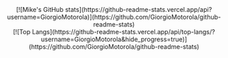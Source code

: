 
<div style="text-align: center;">
[![Mike's GitHub stats](https://github-readme-stats.vercel.app/api?username=GiorgioMotorola)](https://github.com/GiorgioMotorola/github-readme-stats)
<br>
[![Top Langs](https://github-readme-stats.vercel.app/api/top-langs/?username=GiorgioMotorola&hide_progress=true)](https://github.com/GiorgioMotorola/github-readme-stats)</div>
